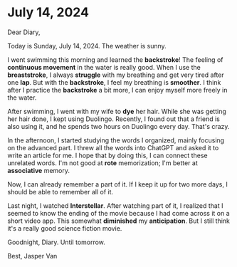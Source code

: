 # July 14, 2024

Dear Diary,

Today is Sunday, July 14, 2024. The weather is sunny.

I went swimming this morning and learned the **backstroke**! The feeling of **continuous movement** in the water is really good. When I use the **breaststroke**, I always **struggle** with my breathing and get very tired after one **lap**. But with the **backstroke**, I feel my breathing is **smoother**. I think after I practice the **backstroke** a bit more, I can enjoy myself more freely in the water.

After swimming, I went with my wife to **dye** her hair. While she was getting her hair done, I kept using Duolingo. Recently, I found out that a friend is also using it, and he spends two hours on Duolingo every day. That's crazy.

In the afternoon, I started studying the words I organized, mainly focusing on the advanced part. I threw all the words into ChatGPT and asked it to write an article for me. I hope that by doing this, I can connect these unrelated words. I'm not good at **rote** memorization; I'm better at **associative** memory.

Now, I can already remember a part of it. If I keep it up for two more days, I should be able to remember all of it.

Last night, I watched **Interstellar**. After watching part of it, I realized that I seemed to know the ending of the movie because I had come across it on a short video app. This somewhat **diminished** my **anticipation**. But I still think it's a really good science fiction movie.

Goodnight, Diary. Until tomorrow.

Best, Jasper Van